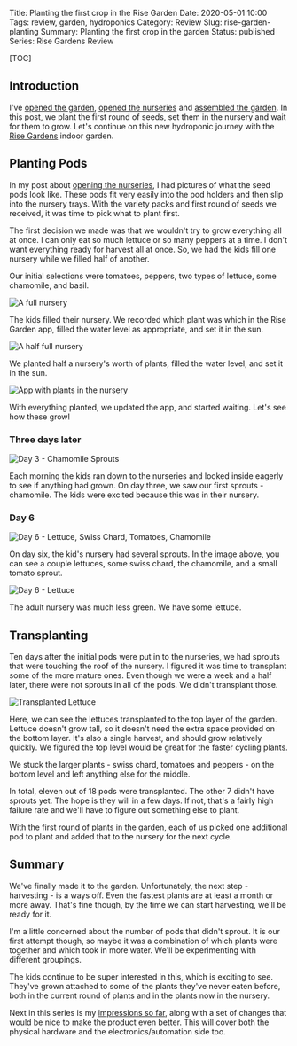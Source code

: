 Title: Planting the first crop in the Rise Garden
Date: 2020-05-01 10:00
Tags: review, garden, hydroponics
Category: Review
Slug: rise-garden-planting
Summary: Planting the first crop in the garden
Status: published
Series: Rise Gardens Review


[TOC]

## Introduction

I've [opened the garden][unboxgardens], [opened the nurseries][unboxnurseries] and [assembled the garden][assemblegarden].
In this post, we plant the first round of seeds, set them in the nursery and wait for them to grow. Let's
continue on this new hydroponic journey with the [Rise Gardens][risegardens] indoor garden.

## Planting Pods

In my post about [opening the nurseries][unboxnurseries], I had pictures of what the seed pods look like. These pods
fit very easily into the pod holders and then slip into the nursery trays. With the variety packs and first
round of seeds we received, it was time to pick what to plant first.

The first decision we made was that we wouldn't try to grow everything all at once. I can only eat so
much lettuce or so many peppers at a time. I don't want everything ready for harvest all at once. So, we had the kids
fill one nursery while we filled half of another.

Our initial selections were tomatoes, peppers, two types of lettuce, some chamomile, and basil.

![A full nursery][fullnursery]

The kids filled their nursery. We recorded which plant was which in the Rise Garden app, filled the water level as
appropriate, and set it in the sun.

![A half full nursery][halfnursery]

We planted half a nursery's worth of plants, filled the water level, and set it in the sun.

![App with plants in the nursery][app]

With everything planted, we updated the app, and started waiting. Let's see how these grow!

### Three days later

![Day 3 - Chamomile Sprouts][day3]

Each morning the kids ran down to the nurseries and looked inside eagerly to see if anything had grown. On day three,
we saw our first sprouts - chamomile. The kids were excited because this was in their nursery.

### Day 6

![Day 6 - Lettuce, Swiss Chard, Tomatoes, Chamomile][day6]

On day six, the kid's nursery had several sprouts. In the image above, you can see a couple lettuces, some swiss chard, the
chamomile, and a small tomato sprout.

![Day 6 - Lettuce][day6_2]

The adult nursery was much less green. We have some lettuce.

## Transplanting

Ten days after the initial pods were put in to the nurseries, we had sprouts that were touching the roof of the nursery.
I figured it was time to transplant some of the more mature ones. Even though we were a week and a half later, there were
not sprouts in all of the pods. We didn't transplant those.

![Transplanted Lettuce][transplant]

Here, we can see the lettuces transplanted to the top layer of the garden. Lettuce doesn't grow tall, so it doesn't
need the extra space provided on the bottom layer. It's also a single harvest, and should grow relatively quickly. We
figured the top level would be great for the faster cycling plants.

We stuck the larger plants - swiss chard, tomatoes and peppers - on the bottom level and left anything else for the middle.

In total, eleven out of 18 pods were transplanted. The other 7 didn't have sprouts yet. The hope is they will in a few days.
If not, that's a fairly high failure rate and we'll have to figure out something else to plant.

With the first round of plants in the garden, each of us picked one additional pod to plant and added that to the nursery for
the next cycle.

## Summary

We've finally made it to the garden. Unfortunately, the next step - harvesting - is a ways off. Even the fastest plants are at least a month
or more away. That's fine though, by the time we can start harvesting, we'll be ready for it.

I'm a little concerned about the number of pods that didn't sprout. It is our first attempt though, so maybe it was a
combination of which plants were together and which took in more water. We'll be experimenting with different groupings.

The kids continue to be super interested in this, which is exciting to see. They've grown attached to some of the plants
they've never eaten before, both in the current round of plants and in the plants now in the nursery.

Next in this series is my [impressions so far][suggestionsphysical], along with a set of changes that would be nice to make the product even better.
This will cover both the physical hardware and the electronics/automation side too.


 [risegardens]: https://risegardens.com/
 [unboxgardens]: {filename}2020_04_22_rise_garden_unbox.md
 [unboxnurseries]: {filename}2020_04_24_nursery_unbox.md
 [assemblegarden]: {filename}2020_04_26_assembling_garden.md
 [fullnursery]: {attach}images/garden/4_planting/full_nursery.jpg
 [halfnursery]: {attach}images/garden/4_planting/half_full_nursery.jpg
 [day3]: {attach}images/garden/4_planting/day_3_chamomile.jpg
 [day6]: {attach}images/garden/4_planting/day_6.jpg
 [day6_2]: {attach}images/garden/4_planting/day_6_2.jpg
 [transplant]: {attach}images/garden/4_planting/transplanting_2.jpg
 [app]: {attach}images/garden/4_planting/nursery_app.png
 [suggestionsphysical]: {filename}2020_05_04_suggested_improvements_physical.md
